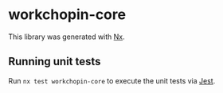 # workchopin-core

This library was generated with [Nx](https://nx.dev).

## Running unit tests

Run `nx test workchopin-core` to execute the unit tests via [Jest](https://jestjs.io).
